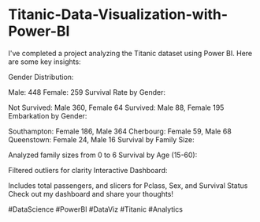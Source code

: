 # Titanic-Data-Visualization-with-Power-BI
I've completed a project analyzing the Titanic dataset using Power BI. Here are some key insights:

Gender Distribution:

Male: 448
Female: 259
Survival Rate by Gender:

Not Survived: Male 360, Female 64
Survived: Male 88, Female 195
Embarkation by Gender:

Southampton: Female 186, Male 364
Cherbourg: Female 59, Male 68
Queenstown: Female 24, Male 16
Survival by Family Size:

Analyzed family sizes from 0 to 6
Survival by Age (15-60):

Filtered outliers for clarity
Interactive Dashboard:

Includes total passengers, and slicers for Pclass, Sex, and Survival Status
Check out my dashboard and share your thoughts!

#DataScience #PowerBI #DataViz #Titanic #Analytics
